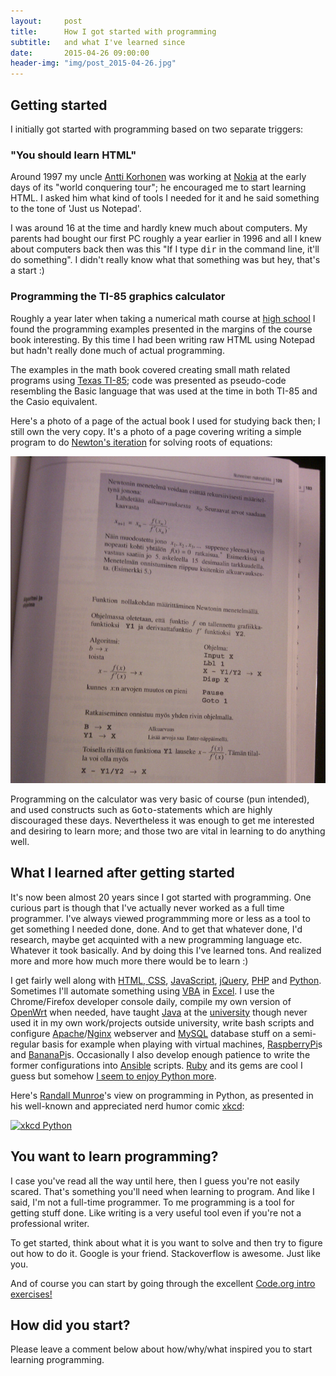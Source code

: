 ```yaml
---
layout:     post
title:      How I got started with programming
subtitle:   and what I've learned since
date:       2015-04-26 09:00:00
header-img: "img/post_2015-04-26.jpg"
---
```



## Getting started

I initially got started with programming based on two separate triggers:

### "You should learn HTML"

Around 1997 my uncle [Antti Korhonen][antti] was working at [Nokia][nokia] at the early days of its "world conquering tour"; he encouraged me to start learning HTML. I asked him what kind of tools I needed for it and he said something to the tone of 'Just us Notepad'.

I was around 16 at the time and hardly knew much about computers. My parents had bought our first PC roughly a year earlier in 1996 and all I knew about computers back then was this "If I type <kbd>dir</kbd> in the command line, it'll do something". I didn't really know what that something was but hey, that's a start :)

### Programming the TI-85 graphics calculator

Roughly a year later when taking a numerical math course at [high school][klassikka] I found the programming examples presented in the margins of the course book interesting. By this time I had been writing raw HTML using Notepad but hadn't really done much of actual programming.

The examples in the math book covered creating small math related programs using [Texas TI-85][ti-85]; code was presented as pseudo-code resembling the Basic language that was used at the time in both TI-85 and the Casio equivalent.

Here's a photo of a page of the actual book I used for studying back then; I still own the very copy. It's a photo of a page covering writing a simple program to do [Newton's iteration][newton] for solving roots of equations:

![Newton's iteration as Basic code for TI-85](/img/ti-85-newton-iteration.jpg)

Programming on the calculator was very basic of course (pun intended), and used constructs such as <kbd>Goto</kbd>-statements which are highly discouraged these days. Nevertheless it was enough to get me interested and desiring to learn more; and those two are vital in learning to do anything well.

## What I learned after getting started

It's now been almost 20 years since I got started with programming. One curious part is though that I've actually never worked as a full time programmer. I've always viewed programmming more or less as a tool to get something I needed done, done. And to get that whatever done, I'd research, maybe get acquinted with a new programming language etc. Whatever it took basically. And by doing this I've learned tons. And realized more and more how much more there would be to learn :)

I get fairly well along with [HTML, CSS][html-css], [JavaScript][js], [jQuery][jQ], [PHP][php] and [Python][python]. Sometimes I'll automate something using [VBA][vba] in [Excel][excel]. I use the Chrome/Firefox developer console daily, compile my own version of [OpenWrt][openwrt] when needed, have taught [Java][java] at the [university][jyu] though never used it in my own work/projects outside university, write bash scripts and configure [Apache][apache]/[Nginx][nginx] webserver and [MySQL][mysql] database stuff on a semi-regular basis for example when playing with virtual machines, [RaspberryPi][raspi]s and [BananaPi][bananapi]s. Occasionally I also develop enough patience to write the former configurations into [Ansible][ansible] scripts. [Ruby][ruby] and its gems are cool I guess but somehow [I seem to enjoy Python more][xkcd-python].

Here's [Randall Munroe][randall]'s view on programming in Python, as presented in his well-known and appreciated nerd humor comic [xkcd][xkcd]:

[![xkcd Python](https://imgs.xkcd.com/comics/python.png)][xkcd-python]

## You want to learn programming?

I case you've read all the way until here, then I guess you're not easily scared. That's something you'll need when learning to program. And like I said, I'm not a full-time programmer. To me programming is a tool for getting stuff done. Like writing is a very useful tool even if you're not a professional writer.

To get started, think about what it is you want to solve and then try to figure out how to do it. Google is your friend. Stackoverflow is awesome. Just like you.

And of course you can start by going through the excellent [Code.org intro exercises!][hoc]

## How did you start?

Please leave a comment below about how/why/what inspired you to start learning programming.


[antti]: https://twitter.com/anttikorhonen
[ansible]: http://www.ansible.com/home
[apache]: http://en.wikipedia.org/wiki/Apache_HTTP_Server
[bananapi]: http://www.bananapi.org/
[excel]: http://en.wikipedia.org/wiki/Microsoft_Excel
[hoc]: http://code.org/learn
[html-css]: http://www.codecademy.com/tracks/web
[klassikka]: http://klassikka.fi
[java]: http://www.learnjavaonline.org/
[jQ]: http://www.codecademy.com/tracks/jquery
[js]: http://www.codecademy.com/tracks/javascript
[jyu]: https://www.jyu.fi/it/en
[mysql]: http://en.wikipedia.org/wiki/MySQL
[newton]: http://en.wikipedia.org/wiki/Newton%27s_method
[nginx]: http://en.wikipedia.org/wiki/Nginx
[nokia]: http://www.nokia.com/
[openwrt]: https://openwrt.org/
[php]: http://www.codecademy.com/tracks/php
[python]: http://www.codecademy.com/tracks/python
[ti-85]: http://en.wikipedia.org/wiki/TI-85
[randall]: http://en.wikipedia.org/wiki/Randall_Munroe
[raspi]: https://www.raspberrypi.org/
[ruby]: http://www.codecademy.com/tracks/ruby
[vba]: http://en.wikipedia.org/wiki/Visual_Basic_for_Applications
[xkcd]: http://xkcd.com/
[xkcd-python]: https://xkcd.com/353/